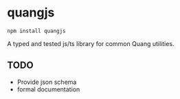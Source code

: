 # quangjs

```
npm install quangjs
```

A typed and tested js/ts library for common Quang utilities.

## TODO

 - Provide json schema
 - formal documentation
 